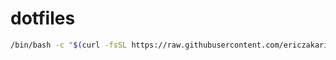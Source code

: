 # dotfiles

```sh
/bin/bash -c "$(curl -fsSL https://raw.githubusercontent.com/ericzakariasson/dotfiles/main/setup.sh)"
```

